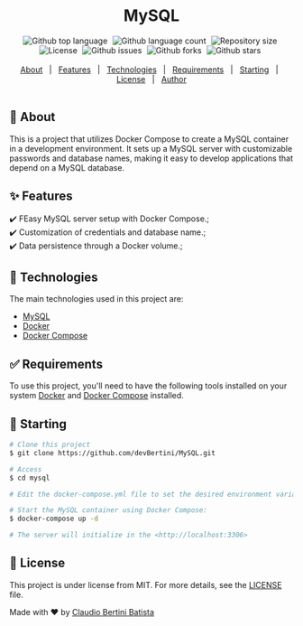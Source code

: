<h1 align="center">MySQL</h1>

<div  align="center">
  <img alt="Github top language" src="https://img.shields.io/github/languages/top/devBertini/mysql?color=56BEB8" style="display: inline-block; margin-right: 5px;">

  <img alt="Github language count" src="https://img.shields.io/github/languages/count/devBertini/mysql?color=56BEB8" style="display: inline-block; margin-right: 5px;">

  <img alt="Repository size" src="https://img.shields.io/github/repo-size/devBertini/mysql?color=56BEB8" style="display: inline-block; margin-right: 5px;">

  <img alt="License" src="https://img.shields.io/github/license/devBertini/mysql?color=56BEB8" style="display: inline-block; margin-right: 5px;">

  <img alt="Github issues" src="https://img.shields.io/github/issues/devBertini/mysql?color=56BEB8" style="display: inline-block; margin-right: 5px;" />

  <img alt="Github forks" src="https://img.shields.io/github/forks/devBertini/mysql?color=56BEB8" style="display: inline-block; margin-right: 5px;" />

  <img alt="Github stars" src="https://img.shields.io/github/stars/devBertini/mysql?color=56BEB8" style="display: inline-block; margin-right: 5px;" />
</div >

<br>
<!-- Status -->

<!-- <h4 align="center"> 
	🚧  MySQL 🚀 Under construction...  🚧
</h4> 

<hr> -->

<div align="center">
  <a href="#dart-about">About</a> &#xa0; | &#xa0; 
  <a href="#sparkles-features">Features</a> &#xa0; | &#xa0;
  <a href="#rocket-technologies">Technologies</a> &#xa0; | &#xa0;
  <a href="#white_check_mark-requirements">Requirements</a> &#xa0; | &#xa0;
  <a href="#checkered_flag-starting">Starting</a> &#xa0; | &#xa0;
  <a href="#memo-license">License</a> &#xa0; | &#xa0;
  <a href="https://github.com/devBertini" target="_blank">Author</a>
</div>

<br>

## :dart: About ##

This is a project that utilizes Docker Compose to create a MySQL container in a development environment. It sets up a MySQL server with customizable passwords and database names, making it easy to develop applications that depend on a MySQL database.

## :sparkles: Features ##

:heavy_check_mark: FEasy MySQL server setup with Docker Compose.;\
:heavy_check_mark: Customization of credentials and database name.;\
:heavy_check_mark: Data persistence through a Docker volume.;

## :rocket: Technologies ##

The main technologies used in this project are:

- [MySQL](https://www.mysql.com/)
- [Docker](https://www.docker.com/)
- [Docker Compose](https://docs.docker.com/compose/)

## :white_check_mark: Requirements ##

To use this project, you'll need to have the following tools installed on your system [Docker](https://docs.docker.com/get-docker/) and [Docker Compose](https://docs.docker.com/compose/install/) installed.

## :checkered_flag: Starting ##

```bash
# Clone this project
$ git clone https://github.com/devBertini/MySQL.git

# Access
$ cd mysql

# Edit the docker-compose.yml file to set the desired environment variables, such as the MySQL password and database name.

# Start the MySQL container using Docker Compose:
$ docker-compose up -d

# The server will initialize in the <http://localhost:3306>
```

## :memo: License ##

This project is under license from MIT. For more details, see the [LICENSE](LICENSE.md) file.


Made with :heart: by <a href="https://github.com/devBertini" target="_blank">Claudio Bertini Batista</a>


